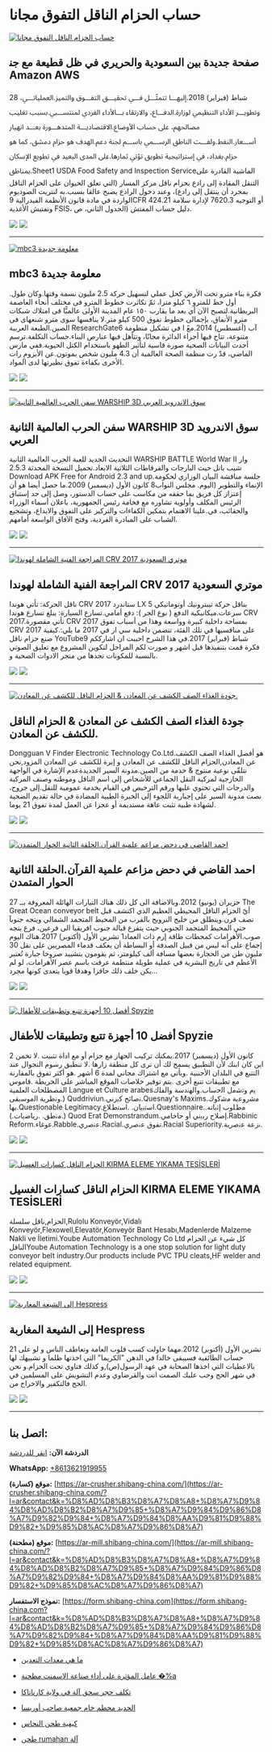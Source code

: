 # حساب الحزام الناقل التفوق مجانا

<a href="https://swt.shibang-china.com/?l=ar&img&k=%D8%AD%D8%B3%D8%A7%D8%A8+%D8%A7%D9%84%D8%AD%D8%B2%D8%A7%D9%85+%D8%A7%D9%84%D9%86%D8%A7%D9%82%D9%84+%D8%A7%D9%84%D8%AA%D9%81%D9%88%D9%82+%D9%85%D8%AC%D8%A7%D9%86%D8%A7" target="_blank">![حساب الحزام الناقل التفوق مجانا](http://static.shibang-china.com/all-800x300/545.jpg)</a>

## ﺻﻔﺤﺔ ﺟﺪﻳﺪة ﺑﻴﻦ اﻟﺴﻌﻮدﻳﺔ واﻟﺤﺮﻳﺮي ﻓﻲ ﻇﻞ ﻗﻄﻴﻌﺔ ﻣﻊ ﺟﻨ Amazon AWS
28 شباط (فبراير) 2018.إﻟﻴﻬـــﺎ ﺗﺘﻤﺜّـــﻞ ﻓـــﻲ ﺗﺤﻘﻴـــﻖ اﻟﺘﻔـــﻮق واﻟﺘﻤﻴﺰ.اﻟﻌﻤﻠﻴﺎﺗـــﻲ، وﺗﻄﻮﻳـــﺮ اﻷداء اﻟﺘﻨﻈﻴﻤﻲ ﻟﻮزارة.اﻟﺪﻓـــﺎع، واﻻرﺗﻘﺎء ﺑـــﺎﻷداء اﻟﻔﺮدي ﻟﻤﻨﺘﺴـــﺒﻲ.ﺑﺴﺒﺐ ﺗﻐﻠﻴﺐ ﻣﺼﺎﻟﺤﻬﻢ، ﻋﻠﻰ ﺣﺴﺎب اﻷوﺿﺎع.اﻻﻗﺘﺼﺎدﻳـــﺔ اﻟﻤﺘﺪﻫـــﻮرة ﺑﻌـــﺪ اﻧﻬﻴﺎر أﺳـــﻌﺎر.اﻟﻨﻔﻂ.وﻟﻔـــﺖ اﻟﻨﺎﻃﻖ اﻟﺮﺳـــﻤﻲ ﺑﺎﺳـــﻢ ﻟﺠﻨﺔ دﻋﻢ.اﻟﻬﺪف ﻫﻮ ﺣﺰام دﻣﺸﻖ، ﻛﻤﺎ ﻫﻮ ﺣﺰام.ﺑﻐﺪاد، ﻓﻲ إﺳﺘﺮاﺗﻴﺠﻴﺔ ﺗﻄﻮﻳﻖ ﺗﺆﺗﻲ ﺛﻤﺎرﻫﺎ.ﻋﻠﻰ اﳌﺪى اﻟﺒﻌﻴﺪ ﻓﻲ ﺗﻄﻮﻳﻊ اﻹﺳﻜﺎن ﲟﻨﺎﻃﻖ.Sheet1 USDA Food Safety and Inspection Serviceالماشية القادرة على التنقل المقادة إلى رادع بحزام ناقل مركز المسار (التي تعلق الحيوان على الحزام الناقل بمجرد أن ينتقل إلى رادع)، وعند دخول الرادع يصبح عالقا بسبب.به لنتريت الصوديوم الواردة في مادة قانون الأنظمة الفيدرالية 9CFR 424.21 أو التوجيه 7620.3 لإدارة سلامة وتفتيش الأغذية FSIS، دليل حساب المفتش (الجدول الثاني، ص.


<a href="https://whatsapp.shibangsoft.com/WhatsApp.php" target="_blank" title="WhatsApp">![](http://static.shibang-china.com/icon/whatsapp.png)</a> <a href="https://swt.shibang-china.com/?l=ar&icon&k=%D8%AD%D8%B3%D8%A7%D8%A8+%D8%A7%D9%84%D8%AD%D8%B2%D8%A7%D9%85+%D8%A7%D9%84%D9%86%D8%A7%D9%82%D9%84+%D8%A7%D9%84%D8%AA%D9%81%D9%88%D9%82+%D9%85%D8%AC%D8%A7%D9%86%D8%A7" target="_blank">![](http://static.shibang-china.com/icon/chat-ar.png)</a>

---

<a href="https://swt.shibang-china.com/?l=ar&img&k=%D8%AD%D8%B3%D8%A7%D8%A8+%D8%A7%D9%84%D8%AD%D8%B2%D8%A7%D9%85+%D8%A7%D9%84%D9%86%D8%A7%D9%82%D9%84+%D8%A7%D9%84%D8%AA%D9%81%D9%88%D9%82+%D9%85%D8%AC%D8%A7%D9%86%D8%A7" target="_blank">![mbc3 معلومة جديدة](http://static.shibang-china.com/all-800x300/102.jpg)</a>

## mbc3 معلومة جديدة
.فكرة بناء مترو تحت الأرض كحل عملي لتسهيل حركة 2.5 مليون نسمة وقتها.وكان طول أول خط للمترو ٦ كيلو مترا، ثمّ تكاثرت خطوط المترو فى مختلف أنحاء العاصمة البريطانية.لتصبح الآن أي بعد ما يقارب ١٥٠ عام المدينة الأولى عالميًّا فى امتلاك شبكات مترو الأنفاق، بإجمالى خطوط تفوق 500 كيلو متر.لا ينافسها سوى مترو شنغهاى فى الصين.اﻟﻄﺒﻌﺔ اﻟﻌﺮﺑﻴﺔ ResearchGate6 آب (أغسطس) 2014.معً ا في تشكيل منظومة متنوعة، تتاح فيها أجزاء الدائرة مجانًا، وتتأهل فيها عنارص البناء.حساب التكلفة.ترسم أحدث البيانات الصحية صورة قاسية لتأثير الطهو باستخدام الكتل الحيوية.ففي مارس الماضي، قدّ رت منظمة الصحة العالمية أن 4.3 مليون شخص يموتون.عن الأيزومِ رات الأخرى بكفاءة تفوق نظيرتها لدى المواد.


<a href="https://whatsapp.shibangsoft.com/WhatsApp.php" target="_blank" title="WhatsApp">![](http://static.shibang-china.com/icon/whatsapp.png)</a> <a href="https://swt.shibang-china.com/?l=ar&icon&k=%D8%AD%D8%B3%D8%A7%D8%A8+%D8%A7%D9%84%D8%AD%D8%B2%D8%A7%D9%85+%D8%A7%D9%84%D9%86%D8%A7%D9%82%D9%84+%D8%A7%D9%84%D8%AA%D9%81%D9%88%D9%82+%D9%85%D8%AC%D8%A7%D9%86%D8%A7" target="_blank">![](http://static.shibang-china.com/icon/chat-ar.png)</a>

---

<a href="https://swt.shibang-china.com/?l=ar&img&k=%D8%AD%D8%B3%D8%A7%D8%A8+%D8%A7%D9%84%D8%AD%D8%B2%D8%A7%D9%85+%D8%A7%D9%84%D9%86%D8%A7%D9%82%D9%84+%D8%A7%D9%84%D8%AA%D9%81%D9%88%D9%82+%D9%85%D8%AC%D8%A7%D9%86%D8%A7" target="_blank">![سفن الحرب العالمية الثانية WARSHIP 3D سوق الاندرويد العربي](http://static.shibang-china.com/all-800x300/1438.jpg)</a>

## سفن الحرب العالمية الثانية WARSHIP 3D سوق الاندرويد العربي
التحديث الجديد للعبة الحرب العالمية الثانية WARSHIP BATTLE World War II وار شيب باتل حيث البارجات والفرقاطات الثلاثية الابعاد.تحميل النسخة المحدثة 2.5.3 Download APK Free for Android 2.3 and up.جلسة مناقشة البيان الوزاري لحكومة الإنماء والتطوير (اليوم. مجلس النواب8 كانون الأول (ديسمبر) 2009.ما حصل أيضا هو أن إعتزاز كل فريق بما حققه من مكاسب على حساب الدستور، وصل إلى حد إستباق الرئيس المكلف وأولوية تشاوره مع فخامة رئيس الجمهورية، باعلان أسماء الوزراء والحقائب، في.علينا الاهتمام بتمكين الكفاءات والتركيز على التفوق والابداع، وتشجيع الشباب على المبادرة الفردية، وفتح الآفاق الواسعة أمامهم.


<a href="https://whatsapp.shibangsoft.com/WhatsApp.php" target="_blank" title="WhatsApp">![](http://static.shibang-china.com/icon/whatsapp.png)</a> <a href="https://swt.shibang-china.com/?l=ar&icon&k=%D8%AD%D8%B3%D8%A7%D8%A8+%D8%A7%D9%84%D8%AD%D8%B2%D8%A7%D9%85+%D8%A7%D9%84%D9%86%D8%A7%D9%82%D9%84+%D8%A7%D9%84%D8%AA%D9%81%D9%88%D9%82+%D9%85%D8%AC%D8%A7%D9%86%D8%A7" target="_blank">![](http://static.shibang-china.com/icon/chat-ar.png)</a>

---

<a href="https://swt.shibang-china.com/?l=ar&img&k=%D8%AD%D8%B3%D8%A7%D8%A8+%D8%A7%D9%84%D8%AD%D8%B2%D8%A7%D9%85+%D8%A7%D9%84%D9%86%D8%A7%D9%82%D9%84+%D8%A7%D9%84%D8%AA%D9%81%D9%88%D9%82+%D9%85%D8%AC%D8%A7%D9%86%D8%A7" target="_blank">![المراجعة الفنية الشاملة لهوندا CRV 2017 موتري السعودية](http://static.shibang-china.com/all-800x300/9.jpg)</a>

## المراجعة الفنية الشاملة لهوندا CRV 2017 موتري السعودية
ناقل الحركة: تأتي هوندا CRV 2017 ستاندرد LX بناقل حركة تيبترونيك أوتوماتيكي 5 سرعات.ميكانيكية الدفع ( نوع الجر ): دفع أمامي.تسارع السيارة: يبلغ تسارع هوندا CRV 2017.تأتي مقصورة CRV 2017 بمساحة داخلية كبيرة وواسعة وهذا من أسباب تفوق CRV 2017 على منافسيها في تلك الفئة، تتضمن داخلية سي ار في 2017 ما يلي:.كيفية صنع حزام ناقل YouTube9 شباط (فبراير) 2017.في هذا الشرح احببت ان اشارككم فكرة قمت بتنفيذها قبل اشهر و صورت لكم المراحل لتكوين المشروع مع تعليق الصوتي بالنسبة للمكونات تجدها من متجر الادوات الصحية و.


<a href="https://whatsapp.shibangsoft.com/WhatsApp.php" target="_blank" title="WhatsApp">![](http://static.shibang-china.com/icon/whatsapp.png)</a> <a href="https://swt.shibang-china.com/?l=ar&icon&k=%D8%AD%D8%B3%D8%A7%D8%A8+%D8%A7%D9%84%D8%AD%D8%B2%D8%A7%D9%85+%D8%A7%D9%84%D9%86%D8%A7%D9%82%D9%84+%D8%A7%D9%84%D8%AA%D9%81%D9%88%D9%82+%D9%85%D8%AC%D8%A7%D9%86%D8%A7" target="_blank">![](http://static.shibang-china.com/icon/chat-ar.png)</a>

---

<a href="https://swt.shibang-china.com/?l=ar&img&k=%D8%AD%D8%B3%D8%A7%D8%A8+%D8%A7%D9%84%D8%AD%D8%B2%D8%A7%D9%85+%D8%A7%D9%84%D9%86%D8%A7%D9%82%D9%84+%D8%A7%D9%84%D8%AA%D9%81%D9%88%D9%82+%D9%85%D8%AC%D8%A7%D9%86%D8%A7" target="_blank">![جودة الغذاء الصف الكشف عن المعادن &amp; الحزام الناقل للكشف عن المعادن.](http://static.shibang-china.com/all-800x300/1081.jpg)</a>

## جودة الغذاء الصف الكشف عن المعادن &amp; الحزام الناقل للكشف عن المعادن.
Dongguan V Finder Electronic Technology Co.Ltd.هو أفضل الغذاء الصف الكشف عن المعادن,الحزام الناقل للكشف عن المعادن و إبرة للكشف عن المعادن المزود,نحن نتلقّى نوعية منتوج &amp; خدمة من الصين.مدونة السير الجديدةعدم الإشارة في الواجهة الخارجية لمركبة النقل الجماعي للأشخاص إلى اسم الناقل وموطنه وصنف المركبة والدرجات التي تحتوي عليها ورقم الترخيص في القيام بخدمة عمومية للنقل.إلى جروح، نصت مدونة السير على إجبارية اللجوء إلى الخبرة الطبية المضادة في حالة تقديم الضحية لشهادة طبية تثبت عاهة مستديمة أو عجزا عن العمل لمدة تفوق 21 يوما.


<a href="https://whatsapp.shibangsoft.com/WhatsApp.php" target="_blank" title="WhatsApp">![](http://static.shibang-china.com/icon/whatsapp.png)</a> <a href="https://swt.shibang-china.com/?l=ar&icon&k=%D8%AD%D8%B3%D8%A7%D8%A8+%D8%A7%D9%84%D8%AD%D8%B2%D8%A7%D9%85+%D8%A7%D9%84%D9%86%D8%A7%D9%82%D9%84+%D8%A7%D9%84%D8%AA%D9%81%D9%88%D9%82+%D9%85%D8%AC%D8%A7%D9%86%D8%A7" target="_blank">![](http://static.shibang-china.com/icon/chat-ar.png)</a>

---

<a href="https://swt.shibang-china.com/?l=ar&img&k=%D8%AD%D8%B3%D8%A7%D8%A8+%D8%A7%D9%84%D8%AD%D8%B2%D8%A7%D9%85+%D8%A7%D9%84%D9%86%D8%A7%D9%82%D9%84+%D8%A7%D9%84%D8%AA%D9%81%D9%88%D9%82+%D9%85%D8%AC%D8%A7%D9%86%D8%A7" target="_blank">![احمد القاضي في دحض مزاعم علمية القرآن.الحلقة الثانية الحوار المتمدن](http://static.shibang-china.com/all-800x300/138.jpg)</a>

## احمد القاضي في دحض مزاعم علمية القرآن.الحلقة الثانية الحوار المتمدن
27 حزيران (يونيو) 2012.وبالاضافة الى كل ذلك هناك التيارات الهائلة المعروفة بــ The Great Ocean conveyor belt أيّ الحزام الناقل المحيطي العظيم الذي اكتشف قبل نصف قرن.وينطلق من خليج النرويج بالقرب من المحيط المتجمد الشمالي ويتجه جنوبآ حتي المحيط المتجمد الجنوبي حيث يتفرع قبالة جنوب افريقيا الى فرعين، فرع يتجه صوب.الأهرامات كمحطات طاقة إرم ذات العماد1 تشرين الأول (أكتوبر) 2017.هناك اليوم إجماع على أنه ليس من قبيل الصدفة أو البساطة أن يعكف قدماء المصريين على نقل 30 مليون طن من الحجارة بعضها مسافة ألف كيلومتر، ثم يقومون بتشييد صروحا جبارة تُعتبر الأعظم في تاريخ البشرية في عملية طويلة منتظمة عرفت باسم عصر الأهرامات، لو لم يكن خلف ذلك حافزا وهدفا قويا يتعدى كونها مجرد…


<a href="https://whatsapp.shibangsoft.com/WhatsApp.php" target="_blank" title="WhatsApp">![](http://static.shibang-china.com/icon/whatsapp.png)</a> <a href="https://swt.shibang-china.com/?l=ar&icon&k=%D8%AD%D8%B3%D8%A7%D8%A8+%D8%A7%D9%84%D8%AD%D8%B2%D8%A7%D9%85+%D8%A7%D9%84%D9%86%D8%A7%D9%82%D9%84+%D8%A7%D9%84%D8%AA%D9%81%D9%88%D9%82+%D9%85%D8%AC%D8%A7%D9%86%D8%A7" target="_blank">![](http://static.shibang-china.com/icon/chat-ar.png)</a>

---

<a href="https://swt.shibang-china.com/?l=ar&img&k=%D8%AD%D8%B3%D8%A7%D8%A8+%D8%A7%D9%84%D8%AD%D8%B2%D8%A7%D9%85+%D8%A7%D9%84%D9%86%D8%A7%D9%82%D9%84+%D8%A7%D9%84%D8%AA%D9%81%D9%88%D9%82+%D9%85%D8%AC%D8%A7%D9%86%D8%A7" target="_blank">![أفضل 10 أجهزة تتبع وتطبيقات للأطفال Spyzie](http://static.shibang-china.com/all-800x300/521.jpg)</a>

## أفضل 10 أجهزة تتبع وتطبيقات للأطفال Spyzie
2 كانون الأول (ديسمبر) 2017.يمكنك تركيب الجهاز مع حزام أو مع اداة تثبيت .لا تخمن اين كان ابنك لأن التطبيق يسمح لك أن ترى كل منطقة زارها .لا تنطبق رسوم التجوال عند التتبع في البلدان الأجنبية .ويأتي مع اشتراك مجاني لمدة 6 أشهر .هو أكثر تفوق بالمقارنة مع تطبيقات تتبع أخرى .يتم توفير خلاصات الموقع المباشر على الخريطة .قاموس المصطلحات العلمية Langue et Culture arabesﻳم وﺗﺷﻣﻝ اﻟﺣﺳﺎب.واﻟﻬﻧدﺳﺔ واﻟﻔﻠك وﻧظرﻳﺔ اﻟﻣوﺳﻳﻘﻰ.) Quddriviun.ﻧﺻﺎﺋﺢ ﻛﻳزﻧﻲ.Quesnay&#39;s Maxims.ﻣﺷروﻋﻳﺔ ﻣﺷﻛوك ﺑﻬﺎ.Questionable Legitimacy.اﺳﺗﺑﻳﺎن. .اﺳﺗطﻼع.Questionnaire.ﻣطﻠوب إﺛﺑﺎﺗﻪ.(.ﻣﻧطق. .رﻳﺎﺿﻳﺎت.) Quod Erat Demonstrandum.إﺻﻼح رﺑﻳﻧﻲ أو ﺣﺎﺧﺎﻣﻲ.Rabbinic Reform.ﻏوﻏﺎء.Rabble.ﻋﻧﺻري.Racial.ﺗﻔوق ﻋﻧﺻري.Racial Superiority.ﻧزﻋﺔ ﻋﻧﺻرﻳﺔ.


<a href="https://whatsapp.shibangsoft.com/WhatsApp.php" target="_blank" title="WhatsApp">![](http://static.shibang-china.com/icon/whatsapp.png)</a> <a href="https://swt.shibang-china.com/?l=ar&icon&k=%D8%AD%D8%B3%D8%A7%D8%A8+%D8%A7%D9%84%D8%AD%D8%B2%D8%A7%D9%85+%D8%A7%D9%84%D9%86%D8%A7%D9%82%D9%84+%D8%A7%D9%84%D8%AA%D9%81%D9%88%D9%82+%D9%85%D8%AC%D8%A7%D9%86%D8%A7" target="_blank">![](http://static.shibang-china.com/icon/chat-ar.png)</a>

---

<a href="https://swt.shibang-china.com/?l=ar&img&k=%D8%AD%D8%B3%D8%A7%D8%A8+%D8%A7%D9%84%D8%AD%D8%B2%D8%A7%D9%85+%D8%A7%D9%84%D9%86%D8%A7%D9%82%D9%84+%D8%A7%D9%84%D8%AA%D9%81%D9%88%D9%82+%D9%85%D8%AC%D8%A7%D9%86%D8%A7" target="_blank">![الحزام الناقل كسارات الغسيل KIRMA ELEME YIKAMA TESİSLERİ](http://static.shibang-china.com/all-800x300/568.jpg)</a>

## الحزام الناقل كسارات الغسيل KIRMA ELEME YIKAMA TESİSLERİ
الحزام,ناقل سلسلة,Rulolu Konveyör,Vidalı Konveyör,Flexowell,Elevatör,Konveyör Bant Hesabı,Madenlerde Malzeme Nakli ve İletimi.Yoube Automation Technology Co Ltd كل شيء عن الحزام الناقلYoube Automation Technology is a one stop solution for light duty conveyor belt industry.Our products include PVC TPU cleats,HF welder and related equipment.


<a href="https://whatsapp.shibangsoft.com/WhatsApp.php" target="_blank" title="WhatsApp">![](http://static.shibang-china.com/icon/whatsapp.png)</a> <a href="https://swt.shibang-china.com/?l=ar&icon&k=%D8%AD%D8%B3%D8%A7%D8%A8+%D8%A7%D9%84%D8%AD%D8%B2%D8%A7%D9%85+%D8%A7%D9%84%D9%86%D8%A7%D9%82%D9%84+%D8%A7%D9%84%D8%AA%D9%81%D9%88%D9%82+%D9%85%D8%AC%D8%A7%D9%86%D8%A7" target="_blank">![](http://static.shibang-china.com/icon/chat-ar.png)</a>

---

<a href="https://swt.shibang-china.com/?l=ar&img&k=%D8%AD%D8%B3%D8%A7%D8%A8+%D8%A7%D9%84%D8%AD%D8%B2%D8%A7%D9%85+%D8%A7%D9%84%D9%86%D8%A7%D9%82%D9%84+%D8%A7%D9%84%D8%AA%D9%81%D9%88%D9%82+%D9%85%D8%AC%D8%A7%D9%86%D8%A7" target="_blank">![إلى الشيعة المغاربة Hespress](http://static.shibang-china.com/all-800x300/1508.jpg)</a>

## إلى الشيعة المغاربة Hespress
21 تشرين الأول (أكتوبر) 2012.مهما حاولت كسب قلوب العامة وتعاطف الناس و لو على حساب الطائفية فسيبقى خالدا في الدهن &quot;الكريما&quot; التي اخذتها ظلما و تشبيهك لها بالاعطيات التي اخذها الصحابة في عهد الرسول(ص),و كذلك فتاوي تحت الحزام.و نحن في شهر الحج وجب عليك الصمت انت والقرضاوي وعدم التشويش على المسلمين في الحج فالتكفير والاخراج من.

<a href="https://whatsapp.shibangsoft.com/WhatsApp.php" target="_blank" title="WhatsApp">![](http://static.shibang-china.com/icon/whatsapp.png)</a> <a href="https://swt.shibang-china.com/?l=ar&icon&k=%D8%AD%D8%B3%D8%A7%D8%A8+%D8%A7%D9%84%D8%AD%D8%B2%D8%A7%D9%85+%D8%A7%D9%84%D9%86%D8%A7%D9%82%D9%84+%D8%A7%D9%84%D8%AA%D9%81%D9%88%D9%82+%D9%85%D8%AC%D8%A7%D9%86%D8%A7" target="_blank">![](http://static.shibang-china.com/icon/chat-ar.png)</a>

---
## اتصل بنا:

**الدردشة الآن:** [انقر للدردشة](https://swt.shibang-china.com?l=ar&contact&k=%D8%AD%D8%B3%D8%A7%D8%A8+%D8%A7%D9%84%D8%AD%D8%B2%D8%A7%D9%85+%D8%A7%D9%84%D9%86%D8%A7%D9%82%D9%84+%D8%A7%D9%84%D8%AA%D9%81%D9%88%D9%82+%D9%85%D8%AC%D8%A7%D9%86%D8%A7)

**WhatsApp:**  [+8613621919955](https://whatsapp.shibangsoft.com/WhatsApp.php)

**موقع (كسارة):** [https://ar-crusher.shibang-china.com/](https://ar-crusher.shibang-china.com/?l=ar&contact&k=%D8%AD%D8%B3%D8%A7%D8%A8+%D8%A7%D9%84%D8%AD%D8%B2%D8%A7%D9%85+%D8%A7%D9%84%D9%86%D8%A7%D9%82%D9%84+%D8%A7%D9%84%D8%AA%D9%81%D9%88%D9%82+%D9%85%D8%AC%D8%A7%D9%86%D8%A7)

**موقع (مطحنة):** [https://ar-mill.shibang-china.com/](https://ar-mill.shibang-china.com/?l=ar&contact&k=%D8%AD%D8%B3%D8%A7%D8%A8+%D8%A7%D9%84%D8%AD%D8%B2%D8%A7%D9%85+%D8%A7%D9%84%D9%86%D8%A7%D9%82%D9%84+%D8%A7%D9%84%D8%AA%D9%81%D9%88%D9%82+%D9%85%D8%AC%D8%A7%D9%86%D8%A7)

**نموذج الاستفسار:** [https://form.shibang-china.com](https://form.shibang-china.com?l=ar&contact&k=%D8%AD%D8%B3%D8%A7%D8%A8+%D8%A7%D9%84%D8%AD%D8%B2%D8%A7%D9%85+%D8%A7%D9%84%D9%86%D8%A7%D9%82%D9%84+%D8%A7%D9%84%D8%AA%D9%81%D9%88%D9%82+%D9%85%D8%AC%D8%A7%D9%86%D8%A7)

* [ما هي معدات التعدين](../26/%D9%85%D8%A7%20%D9%87%D9%8A%20%D9%85%D8%B9%D8%AF%D8%A7%D8%AA%20%D8%A7%D9%84%D8%AA%D8%B9%D8%AF%D9%8A%D9%86.md)

* [عامل المؤثرة على أداء صناعة الاسمنت مطحنة �%a](../26/%D8%B9%D8%A7%D9%85%D9%84%20%D8%A7%D9%84%D9%85%D8%A4%D8%AB%D8%B1%D8%A9%20%D8%B9%D9%84%D9%89%20%D8%A3%D8%AF%D8%A7%D8%A1%20%D8%B5%D9%86%D8%A7%D8%B9%D8%A9%20%D8%A7%D9%84%D8%A7%D8%B3%D9%85%D9%86%D8%AA%20%D9%85%D8%B7%D8%AD%D9%86%D8%A9%20%EF%BF%BD%25a.md)

* [تكلف حجر سحق آلة في ولاية كارناتاكا](../26/%D8%AA%D9%83%D9%84%D9%81%20%D8%AD%D8%AC%D8%B1%20%D8%B3%D8%AD%D9%82%20%D8%A2%D9%84%D8%A9%20%D9%81%D9%8A%20%D9%88%D9%84%D8%A7%D9%8A%D8%A9%20%D9%83%D8%A7%D8%B1%D9%86%D8%A7%D8%AA%D8%A7%D9%83%D8%A7.md)

* [الحديد محطم خام جمعية صاحب أوريسا](../26/%D8%A7%D9%84%D8%AD%D8%AF%D9%8A%D8%AF%20%D9%85%D8%AD%D8%B7%D9%85%20%D8%AE%D8%A7%D9%85%20%D8%AC%D9%85%D8%B9%D9%8A%D8%A9%20%D8%B5%D8%A7%D8%AD%D8%A8%20%D8%A3%D9%88%D8%B1%D9%8A%D8%B3%D8%A7.md)

* [كيفية طحن النحاس](../28/%D9%83%D9%8A%D9%81%D9%8A%D8%A9%20%D8%B7%D8%AD%D9%86%20%D8%A7%D9%84%D9%86%D8%AD%D8%A7%D8%B3.md)

* [طحن rumahan آلة](../28/%D8%B7%D8%AD%D9%86%20rumahan%20%D8%A2%D9%84%D8%A9.md)